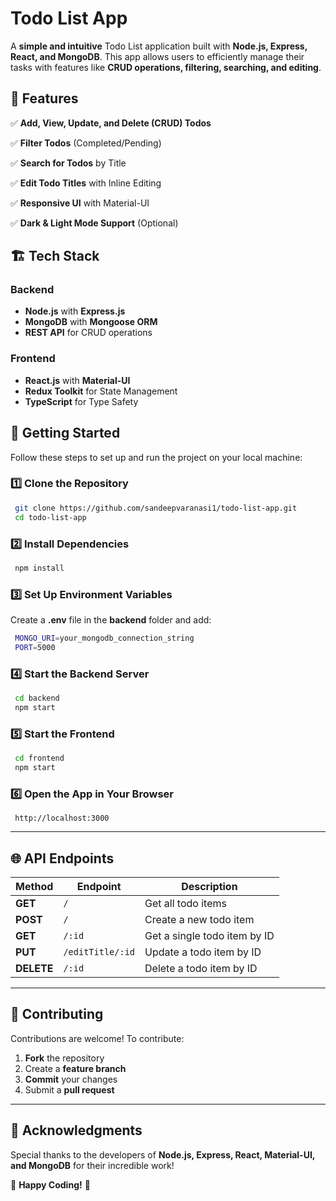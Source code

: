 # Todo List App

A **simple and intuitive** Todo List application built with **Node.js, Express, React, and MongoDB**. This app allows users to efficiently manage their tasks with features like **CRUD operations, filtering, searching, and editing**.

## 🚀 Features

✅ **Add, View, Update, and Delete (CRUD) Todos**

✅ **Filter Todos** (Completed/Pending)

✅ **Search for Todos** by Title

✅ **Edit Todo Titles** with Inline Editing

✅ **Responsive UI** with Material-UI

✅ **Dark & Light Mode Support** (Optional)

## 🏗 Tech Stack

### **Backend**

- **Node.js** with **Express.js**
- **MongoDB** with **Mongoose ORM**
- **REST API** for CRUD operations

### **Frontend**

- **React.js** with **Material-UI**
- **Redux Toolkit** for State Management
- **TypeScript** for Type Safety 

## 🚀 Getting Started

Follow these steps to set up and run the project on your local machine:

### 1️⃣ Clone the Repository

```sh
 git clone https://github.com/sandeepvaranasi1/todo-list-app.git
 cd todo-list-app
```

### 2️⃣ Install Dependencies

```sh
 npm install
```

### 3️⃣ Set Up Environment Variables

Create a **.env** file in the **backend** folder and add:

```sh
 MONGO_URI=your_mongodb_connection_string
 PORT=5000
```

### 4️⃣ Start the Backend Server

```sh
 cd backend
 npm start
```

### 5️⃣ Start the Frontend

```sh
 cd frontend
 npm start
```

### 6️⃣ Open the App in Your Browser

```
 http://localhost:3000
```

---

## 🌐 API Endpoints

| Method     | Endpoint         | Description                  |
| ---------- | ------------     | ---------------------------- |
| **GET**    | `/`              | Get all todo items           |
| **POST**   | `/`              | Create a new todo item       |
| **GET**    | `/:id`           | Get a single todo item by ID |
| **PUT**    | `/editTitle/:id` | Update a todo item by ID     |
| **DELETE** | `/:id`           | Delete a todo item by ID     |

---

## 🤝 Contributing

Contributions are welcome! To contribute:

1. **Fork** the repository
2. Create a **feature branch**
3. **Commit** your changes
4. Submit a **pull request**

---

## 🙌 Acknowledgments

Special thanks to the developers of **Node.js, Express, React, Material-UI, and MongoDB** for their incredible work!

🚀 **Happy Coding!** 🎯
